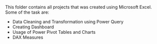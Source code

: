This folder contains all projects that was created using Microsoft Excel. Some of the task are:
- Data Cleaning and Transformation using Power Query
- Creating Dashboard
- Usage of Power Pivot Tables and Charts
- DAX Measures
